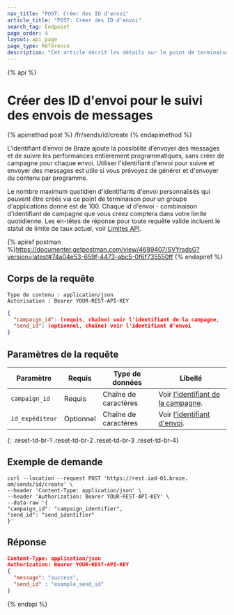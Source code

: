 ```yaml
---
nav_title: "POST: Créer des ID d'envoi"
article_title: "POST: Créer des ID d'envoi"
search_tag: Endpoint
page_order: 4
layout: api_page
page_type: Référence
description: "Cet article décrit les détails sur le point de terminaison Create Send IDs Braze."
---
```


{% api %}
# Créer des ID d'envoi pour le suivi des envois de messages
{% apimethod post %}
/fr/sends/id/create
{% endapimethod %}

L’identifiant d’envoi de Braze ajoute la possibilité d’envoyer des messages et de suivre les performances entièrement programmatiques, sans créer de campagne pour chaque envoi. Utiliser l'identifiant d'envoi pour suivre et envoyer des messages est utile si vous prévoyez de générer et d'envoyer du contenu par programme.

Le nombre maximum quotidien d'identifiants d'envoi personnalisés qui peuvent être créés via ce point de terminaison pour un groupe d'applications donné est de 100. Chaque id d'envoi - combinaison d'identifiant de campagne que vous créez comptera dans votre limite quotidienne. Les en-têtes de réponse pour toute requête valide incluent le statut de limite de taux actuel, voir [Limites API]({{site.baseurl}}/api/basics/#api-limits).

{% apiref postman %}https://documenter.getpostman.com/view/4689407/SVYrsdsG?version=latest#74a04e53-659f-4473-abc5-0f6f735550ff {% endapiref %}

## Corps de la requête

```
Type de contenu : application/json
Autorisation : Bearer YOUR-REST-API-KEY
```

```json
{
  "campaign_id": (requis, chaîne) voir l'identifiant de la campagne,
  "send_id": (optionnel, chaîne) voir l'identifiant d'envoi
}
```

## Paramètres de la requête

| Paramètre       | Requis    | Type de données      | Libellé                                                                      |
| --------------- | --------- | -------------------- | ---------------------------------------------------------------------------- |
| `campaign_id`   | Requis    | Chaîne de caractères | Voir [l'identifiant de la campagne]({{site.baseurl}}/api/identifier_types/). |
| `id_expéditeur` | Optionnel | Chaîne de caractères | Voir [l'identifiant d'envoi]({{site.baseurl}}/api/identifier_types/).        |
{: .reset-td-br-1 .reset-td-br-2 .reset-td-br-3  .reset-td-br-4}

## Exemple de demande
```
curl --location --request POST 'https://rest.iad-01.braze. om/sends/id/create' \
--header 'Content-Type: application/json' \
--header 'Authorization: Bearer YOUR-REST-API-KEY' \
--data-raw '{
"campaign_id": "campaign_identifier",
"send_id": "send_identifier"
}'
```

## Réponse

```json
Content-Type: application/json
Authorization: Bearer YOUR-REST-API-KEY
{
  "message": "success",
  "send_id" : "example_send_id"
}
```

{% endapi %}
